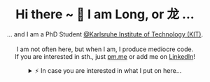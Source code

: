 <div align="center">
  <h1>Hi there ~ 👋 I am Long, or 龙 ...</h1>
  <p>
    ... and I am a PhD Student <a href="https://www.kit.edu/">@Karlsruhe Institute of Technology (KIT)</a>.
    <br/><br/>
    I am not often here, but when I am, I produce mediocre code.
    <br/>
    If you are interested in sth., just 
    <a href="mailto:long.ngyn@pm.me">pm.me</a>
    or add me on
    <a href="https://www.linkedin.com/in/long-hoang-nguyen-387171182">LinkedIn</a>!
  </p>
  <details>
  <summary>⚡️ In case you are interested in what I put on here...</summary>
  <br/>
    
  ![tylonghuang GitHub Stats](https://github-readme-stats.vercel.app/api?username=tylonghuang&count_private=true&show_icons=true&theme=github_dark)
    
  ![tylonghuang Top Langs](https://github-readme-stats.vercel.app/api/top-langs/?username=tylonghuang&layout=compact&hide=css,html&theme=github_dark)
  </details>
</div>
